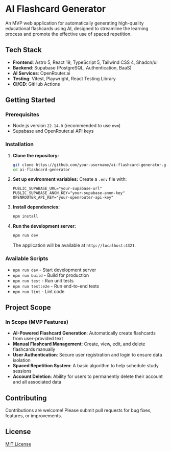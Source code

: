 # AI Flashcard Generator

An MVP web application for automatically generating high-quality educational flashcards using AI, designed to streamline the learning process and promote the effective use of spaced repetition.

## Tech Stack

- **Frontend**: Astro 5, React 19, TypeScript 5, Tailwind CSS 4, Shadcn/ui
- **Backend**: Supabase (PostgreSQL, Authentication, BaaS)
- **AI Services**: OpenRouter.ai
- **Testing**: Vitest, Playwright, React Testing Library
- **CI/CD**: GitHub Actions

## Getting Started

### Prerequisites

- Node.js version `22.14.0` (recommended to use `nvm`)
- Supabase and OpenRouter.ai API keys

### Installation

1. **Clone the repository:**
   ```bash
   git clone https://github.com/your-username/ai-flashcard-generator.git
   cd ai-flashcard-generator
   ```

2. **Set up environment variables:**
   Create a `.env` file with:
   ```env
   PUBLIC_SUPABASE_URL="your-supabase-url"
   PUBLIC_SUPABASE_ANON_KEY="your-supabase-anon-key"
   OPENROUTER_API_KEY="your-openrouter-api-key"
   ```

3. **Install dependencies:**
   ```bash
   npm install
   ```

4. **Run the development server:**
   ```bash
   npm run dev
   ```
   The application will be available at `http://localhost:4321`.

### Available Scripts

- `npm run dev` - Start development server
- `npm run build` - Build for production
- `npm run test` - Run unit tests
- `npm run test:e2e` - Run end-to-end tests
- `npm run lint` - Lint code

## Project Scope

### In Scope (MVP Features)

- **AI-Powered Flashcard Generation**: Automatically create flashcards from user-provided text
- **Manual Flashcard Management**: Create, view, edit, and delete flashcards manually
- **User Authentication**: Secure user registration and login to ensure data isolation
- **Spaced Repetition System**: A basic algorithm to help schedule study sessions
- **Account Deletion**: Ability for users to permanently delete their account and all associated data

## Contributing

Contributions are welcome! Please submit pull requests for bug fixes, features, or improvements.

## License

[MIT License](LICENSE)
